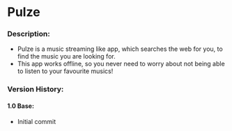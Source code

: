 # Pulze
### Description: 
* Pulze is a music streaming like app, which searches the web for you, to find the music you are looking for.
* This app works offline, so you never need to worry about not being able to listen to your favourite musics!

### Version History:
#### 1.0 Base:
* Initial commit
